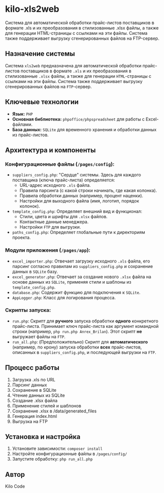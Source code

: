 # kilo-xls2web

Система для автоматической обработки прайс-листов поставщиков в формате .xls и их преобразования в стилизованные .xlsx файлы, а также для генерации HTML-страницы с ссылками на эти файлы. Система также поддерживает выгрузку сгенерированных файлов на FTP-сервер.

## Назначение системы

Система `xls2web` предназначена для автоматической обработки прайс-листов поставщиков в формате `.xls` и их преобразования в стилизованные `.xlsx` файлы, а также для генерации `HTML`-страницы с ссылками на эти файлы. Система также поддерживает выгрузку сгенерированных файлов на `FTP`-сервер.

## Ключевые технологии

* **Язык:** `PHP`
* **Основная библиотека:** `phpoffice/phpspreadsheet` для работы с Excel-файлами.
* **База данных:** `SQLite` для временного хранения и обработки данных из прайс-листов.

## Архитектура и компоненты

### Конфигурационные файлы (`/pages/config`):
* `suppliers_config.php`: "Сердце" системы. Здесь для каждого поставщика (ключа прайс-листа) определяется:
    * URL-адрес исходного `.xls` файла.
    * Правила парсинга (с какой строки начинать, где какая колонка).
    * Правила обработки данных (например, процент наценки).
    * Настройки для выходного файла (имя, логотип, порядок колонок).
* `template_config.php`: Определяет внешний вид и функционал:
    * Стили, цвета и шрифты для `.xlsx` файлов.
    * Контактные данные менеджера.
    * Настройки `FTP` для выгрузки.
* `paths_config.php`: Определяет глобальные пути к директориям проекта.

### Модули приложения (`/pages/app`):
* `excel_importer.php`: Отвечает загрузку исходного `.xls` файла, его парсинг согласно правилам из `suppliers_config.php` и сохранение данных в `SQLite` базу.
* `excel_generator.php`: Отвечает за создание нового `.xlsx` файла на основе данных из `SQLite`, применяя стили и шаблоны из `template_config.php`.
* `database.php`: Содержит функцию для подключения к `SQLite`.
* `AppLogger.php`: Класс для логирования процесса.

### Скрипты запуска:
* `run.php`: Скрипт для **ручного** запуска обработки **одного** конкретного прайс-листа. Принимает ключ прайс-листа как аргумент командной строки (например, `php run.php Anrex_Brilan`). Этот скрипт **не** выгружает файлы на `FTP`.
* `run_all.php`: (Предположительно) Скрипт для **автоматического** (например, по крону) запуска обработки **всех** прайс-листов, описанных в `suppliers_config.php`, и последующей выгрузки на `FTP`.

## Процесс работы

1. Загрузка .xls по URL
2. Парсинг данных
3. Сохранение в SQLite
4. Чтение данных из SQLite
5. Создание .xlsx файла
6. Применение стилей и шаблонов
7. Сохранение .xlsx в /data/generated_files
8. Генерация index.html
9. Выгрузка на FTP

## Установка и настройка

1. Установите зависимости: `composer install`
2. Настройте конфигурационные файлы в `/pages/config/`
3. Запустите обработку: `php run_all.php`

## Автор

Kilo Code